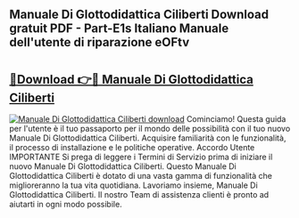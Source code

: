 ## Manuale Di Glottodidattica Ciliberti Download gratuit PDF - Part-E1s Italiano Manuale dell'utente di riparazione eOFtv

# <h2><a href="http://dfai5il.blite.top/?on=Manuale+Di+Glottodidattica+Ciliberti">🔗Download 👉🔴 Manuale Di Glottodidattica Ciliberti</a></h2>

[![Manuale Di Glottodidattica Ciliberti download](https://i.imgur.com/lujVjoI.png)](http://dfai5il.blite.top/?on=Manuale+Di+Glottodidattica+Ciliberti)
Cominciamo! Questa guida per l'utente è il tuo passaporto per il mondo delle possibilità con il tuo nuovo Manuale Di Glottodidattica Ciliberti. Acquisire familiarità con le funzionalità, il processo di installazione e le politiche operative. Accordo Utente IMPORTANTE Si prega di leggere i Termini di Servizio prima di iniziare il nuovo Manuale Di Glottodidattica Ciliberti. Questo Manuale Di Glottodidattica Ciliberti è dotato di una vasta gamma di funzionalità che miglioreranno la tua vita quotidiana. Lavoriamo insieme, Manuale Di Glottodidattica Ciliberti. Il nostro Team di assistenza clienti è pronto ad aiutarti in ogni modo possibile.
